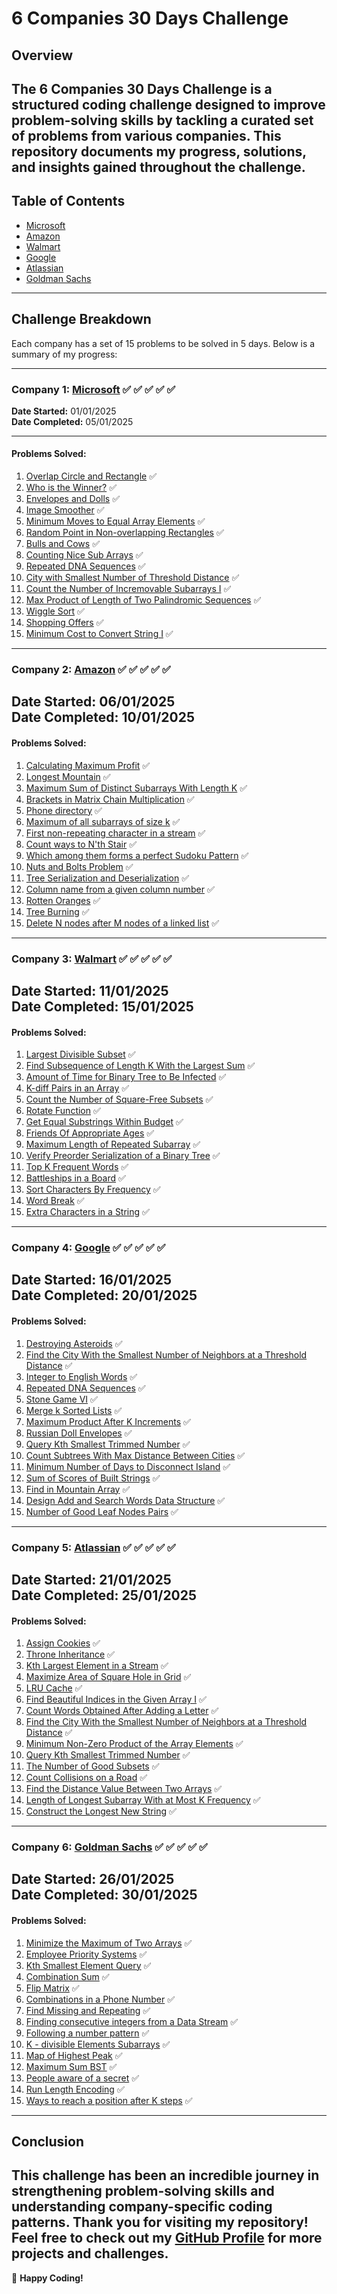 # 6 Companies 30 Days Challenge

## Overview
The **6 Companies 30 Days Challenge** is a structured coding challenge designed to improve problem-solving skills by tackling a curated set of problems from various companies. This repository documents my progress, solutions, and insights gained throughout the challenge.
---

## Table of Contents
- [Microsoft](#company-1-microsoft-----)
- [Amazon](#company-2-amazon-----)
- [Walmart](#company-3-walmart-----)
- [Google](#company-4-google-----)
- [Atlassian](#company-5-atlassian-----)
- [Goldman Sachs](#company-6-goldman-sachs-----)
---

## Challenge Breakdown
Each company has a set of 15 problems to be solved in 5 days. Below is a summary of my progress:

---
### **Company 1: [Microsoft](https://www.microsoft.com/en-in/)** ✅ ✅ ✅ ✅ ✅
**Date Started:** 01/01/2025  
**Date Completed:** 05/01/2025  

---

#### Problems Solved:
1. [Overlap Circle and Rectangle](https://leetcode.com/problems/circle-and-rectangle-overlapping/description/) ✅
2. [Who is the Winner?](https://leetcode.com/problems/circle-and-rectangle-overlapping/description/) ✅
3. [Envelopes and Dolls](https://leetcode.com/problems/russian-doll-envelopes/description/) ✅
4. [Image Smoother](https://leetcode.com/problems/image-smoother/description/) ✅
5. [Minimum Moves to Equal Array Elements](https://leetcode.com/problems/minimum-moves-to-equal-array-elements-ii/description/) ✅
6. [Random Point in Non-overlapping Rectangles](https://leetcode.com/problems/random-point-in-non-overlapping-rectangles/description/) ✅
7. [Bulls and Cows](https://leetcode.com/problems/bulls-and-cows/description/) ✅
8. [Counting Nice Sub Arrays](https://leetcode.com/problems/count-number-of-nice-subarrays/description/) ✅
9. [Repeated DNA Sequences](https://leetcode.com/problems/repeated-dna-sequences/description/) ✅
10. [City with Smallest Number of Threshold Distance](https://leetcode.com/problems/find-the-city-with-the-smallest-number-of-neighbors-at-a-threshold-distance/description/) ✅
11. [Count the Number of Incremovable Subarrays I](https://leetcode.com/problems/count-the-number-of-incremovable-subarrays-i/description/) ✅
12. [Max Product of Length of Two Palindromic Sequences](https://leetcode.com/problems/maximum-product-of-the-length-of-two-palindromic-subsequences/description/) ✅
13. [Wiggle Sort](https://leetcode.com/problems/wiggle-sort-ii/description/) ✅
14. [Shopping Offers](https://leetcode.com/problems/shopping-offers/description/) ✅
15. [Minimum Cost to Convert String I](https://leetcode.com/problems/minimum-cost-to-convert-string-i/description/) ✅

---

### **Company 2: [Amazon](https://www.amazon.com/)** ✅ ✅ ✅ ✅ ✅
**Date Started:** 06/01/2025  
**Date Completed:** 10/01/2025  
---
#### Problems Solved:
1. [Calculating Maximum Profit](https://leetcode.com/problems/best-time-to-buy-and-sell-stock-iv/description/) ✅
2. [Longest Mountain](https://leetcode.com/problems/longest-mountain-in-array/description/) ✅
3. [Maximum Sum of Distinct Subarrays With Length K](https://leetcode.com/problems/maximum-sum-of-distinct-subarrays-with-length-k/description/) ✅
4. [Brackets in Matrix Chain Multiplication](https://www.geeksforgeeks.org/problems/brackets-in-matrix-chain-multiplication1024/1) ✅
5. [Phone directory](https://www.geeksforgeeks.org/problems/phone-directory4628/1) ✅
6. [Maximum of all subarrays of size k](https://www.geeksforgeeks.org/problems/maximum-of-all-subarrays-of-size-k3101/1) ✅
7. [First non-repeating character in a stream](https://leetcode.com/problems/first-unique-character-in-a-string/description/) ✅
8. [Count ways to N'th Stair](https://leetcode.com/problems/find-number-of-ways-to-reach-the-k-th-stair/description/) ✅
9. [Which among them forms a perfect Sudoku Pattern](https://leetcode.com/problems/valid-sudoku/description/) ✅
10. [Nuts and Bolts Problem](https://www.geeksforgeeks.org/problems/nuts-and-bolts-problem0431/1) ✅
11. [Tree Serialization and Deserialization](https://leetcode.com/problems/serialize-and-deserialize-binary-tree/description/) ✅
12. [Column name from a given column number](https://leetcode.com/problems/excel-sheet-column-title/description/) ✅
13. [Rotten Oranges](https://leetcode.com/problems/rotting-oranges/description/) ✅
14. [Tree Burning](https://leetcode.com/problems/amount-of-time-for-binary-tree-to-be-infected/description/) ✅
15. [Delete N nodes after M nodes of a linked list](https://www.geeksforgeeks.org/problems/delete-n-nodes-after-m-nodes-of-a-linked-list/1) ✅
---

### **Company 3: [Walmart](https://www.walmart.com/)** ✅ ✅ ✅ ✅ ✅
**Date Started:** 11/01/2025  
**Date Completed:** 15/01/2025  
---

#### Problems Solved:
1. [Largest Divisible Subset](https://leetcode.com/problems/largest-divisible-subset/description/) ✅
2. [Find Subsequence of Length K With the Largest Sum](https://leetcode.com/problems/find-subsequence-of-length-k-with-the-largest-sum/description/) ✅
3. [Amount of Time for Binary Tree to Be Infected](https://leetcode.com/problems/amount-of-time-for-binary-tree-to-be-infected/description/?envType=daily-question&envId=2024-01-10) ✅
4. [K-diff Pairs in an Array](https://leetcode.com/problems/k-diff-pairs-in-an-array/description/) ✅
5. [Count the Number of Square-Free Subsets](https://leetcode.com/problems/count-the-number-of-square-free-subsets/description/) ✅
6. [Rotate Function](https://leetcode.com/problems/rotate-function/description/) ✅
7. [Get Equal Substrings Within Budget](https://leetcode.com/problems/get-equal-substrings-within-budget/description/) ✅
8. [Friends Of Appropriate Ages](https://leetcode.com/problems/friends-of-appropriate-ages/description/) ✅
9. [Maximum Length of Repeated Subarray](https://leetcode.com/problems/maximum-length-of-repeated-subarray/description/) ✅
10. [Verify Preorder Serialization of a Binary Tree](https://leetcode.com/problems/verify-preorder-serialization-of-a-binary-tree/description/) ✅
11. [Top K Frequent Words](https://leetcode.com/problems/top-k-frequent-words/description/) ✅
12. [Battleships in a Board](https://leetcode.com/problems/battleships-in-a-board/description/) ✅
13. [Sort Characters By Frequency](https://leetcode.com/problems/sort-characters-by-frequency/description/) ✅
14. [Word Break](https://leetcode.com/problems/word-break/description/) ✅
15. [Extra Characters in a String](https://leetcode.com/problems/extra-characters-in-a-string/description/) ✅
---

### **Company 4: [Google](https://www.google.co.in/)** ✅ ✅ ✅ ✅ ✅
**Date Started:** 16/01/2025  
**Date Completed:** 20/01/2025  
---

#### Problems Solved:
1. [Destroying Asteroids](https://leetcode.com/problems/destroying-asteroids/description/) ✅
2. [Find the City With the Smallest Number of Neighbors at a Threshold Distance](https://leetcode.com/problems/find-the-city-with-the-smallest-number-of-neighbors-at-a-threshold-distance/description/) ✅
3. [Integer to English Words](https://leetcode.com/problems/integer-to-english-words/description/) ✅
4. [Repeated DNA Sequences](https://leetcode.com/problems/repeated-dna-sequences/submissions/) ✅
5. [Stone Game VI](https://leetcode.com/problems/stone-game-vi/description/) ✅
6. [Merge k Sorted Lists](https://leetcode.com/problems/merge-k-sorted-lists/description/) ✅
7. [Maximum Product After K Increments](https://leetcode.com/problems/maximum-product-after-k-increments/description/) ✅
8. [Russian Doll Envelopes](https://leetcode.com/problems/russian-doll-envelopes/description/) ✅
9. [Query Kth Smallest Trimmed Number](https://leetcode.com/problems/query-kth-smallest-trimmed-number/description/) ✅
10. [Count Subtrees With Max Distance Between Cities](https://leetcode.com/problems/count-subtrees-with-max-distance-between-cities/description/) ✅
11. [Minimum Number of Days to Disconnect Island](https://leetcode.com/problems/minimum-number-of-days-to-disconnect-island/description/) ✅
12. [Sum of Scores of Built Strings](https://leetcode.com/problems/sum-of-scores-of-built-strings/description/) ✅
13. [Find in Mountain Array](https://leetcode.com/problems/find-in-mountain-array/description/) ✅
14. [Design Add and Search Words Data Structure](https://leetcode.com/problems/design-add-and-search-words-data-structure/description/) ✅
15. [Number of Good Leaf Nodes Pairs](https://leetcode.com/problems/number-of-good-leaf-nodes-pairs/description/) ✅
---

### **Company 5: [Atlassian](https://www.atlassian.com/)** ✅ ✅ ✅ ✅ ✅
**Date Started:** 21/01/2025  
**Date Completed:** 25/01/2025  
---

#### Problems Solved:
1. [Assign Cookies](https://leetcode.com/problems/assign-cookies/description/) ✅
2. [Throne Inheritance](https://leetcode.com/problems/throne-inheritance/description/) ✅
3. [Kth Largest Element in a Stream](https://leetcode.com/problems/kth-largest-element-in-a-stream/description/) ✅
4. [Maximize Area of Square Hole in Grid](https://leetcode.com/problems/maximize-area-of-square-hole-in-grid/description/) ✅
5. [LRU Cache](https://leetcode.com/problems/lru-cache/description/) ✅
6. [Find Beautiful Indices in the Given Array I](https://leetcode.com/problems/find-beautiful-indices-in-the-given-array-i/description/) ✅
7. [Count Words Obtained After Adding a Letter](https://leetcode.com/problems/count-words-obtained-after-adding-a-letter/description/) ✅
8. [Find the City With the Smallest Number of Neighbors at a Threshold Distance](https://leetcode.com/problems/find-the-city-with-the-smallest-number-of-neighbors-at-a-threshold-distance/description/) ✅
9. [Minimum Non-Zero Product of the Array Elements](https://leetcode.com/problems/minimum-non-zero-product-of-the-array-elements/description/) ✅
10. [Query Kth Smallest Trimmed Number](https://leetcode.com/problems/query-kth-smallest-trimmed-number/description/) ✅
11. [The Number of Good Subsets](https://leetcode.com/problems/the-number-of-good-subsets/description/) ✅
12. [Count Collisions on a Road](https://leetcode.com/problems/count-collisions-on-a-road/description/) ✅
13. [Find the Distance Value Between Two Arrays](https://leetcode.com/problems/find-the-distance-value-between-two-arrays/description/) ✅
14. [Length of Longest Subarray With at Most K Frequency](https://leetcode.com/problems/length-of-longest-subarray-with-at-most-k-frequency/description/) ✅
15. [Construct the Longest New String](https://leetcode.com/problems/construct-the-longest-new-string/submissions/) ✅
---

### **Company 6: [Goldman Sachs](https://www.goldmansachs.com/)** ✅ ✅ ✅ ✅ ✅
**Date Started:** 26/01/2025  
**Date Completed:** 30/01/2025 
---

#### Problems Solved:
1. [Minimize the Maximum of Two Arrays](https://leetcode.com/problems/minimize-the-maximum-of-two-arrays/description/) ✅
2. [Employee Priority Systems](https://leetcode.com/problems/high-access-employees/description/) ✅
3. [Kth Smallest Element Query](https://leetcode.com/problems/query-kth-smallest-trimmed-number/description/) ✅
4. [Combination Sum](https://leetcode.com/problems/combination-sum-iii/description/) ✅
5. [Flip Matrix](https://leetcode.com/problems/random-flip-matrix/description/) ✅
6. [Combinations in a Phone Number](https://leetcode.com/problems/letter-combinations-of-a-phone-number/description/) ✅
7. [Find Missing and Repeating](https://www.geeksforgeeks.org/problems/find-missing-and-repeating2512/1) ✅
8. [Finding consecutive integers from a Data Stream](https://leetcode.com/problems/find-consecutive-integers-from-a-data-stream/description/) ✅
9. [Following a number pattern](https://www.geeksforgeeks.org/problems/number-following-a-pattern3126/1) ✅
10. [K - divisible Elements Subarrays](https://leetcode.com/problems/k-divisible-elements-subarrays/description/) ✅
11. [Map of Highest Peak](https://leetcode.com/problems/map-of-highest-peak/description/) ✅
12. [Maximum Sum BST](https://leetcode.com/problems/maximum-sum-bst-in-binary-tree/description/) ✅
13. [People aware of a secret](https://leetcode.com/problems/number-of-people-aware-of-a-secret/description/) ✅
14. [Run Length Encoding](https://www.geeksforgeeks.org/problems/run-length-encoding/1) ✅
15. [Ways to reach a position after K steps](https://leetcode.com/problems/number-of-ways-to-reach-a-position-after-exactly-k-steps/description/) ✅
---

## Conclusion
This challenge has been an incredible journey in strengthening problem-solving skills and understanding company-specific coding patterns. Thank you for visiting my repository! Feel free to check out my [GitHub Profile](https://github.com/ARNAVSINHA1) for more projects and challenges.
---

🚀 **Happy Coding!**